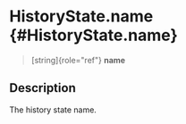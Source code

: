 HistoryState.name {#HistoryState.name}
=================

> [string]{role="ref"} **name**

Description
-----------

The history state name.
